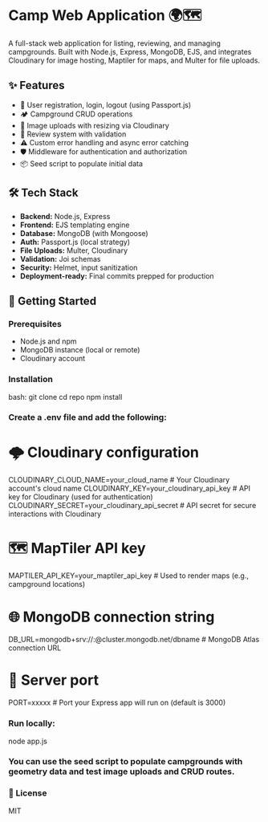 # Camp Web Application 🌍🗺️

A full-stack web application for listing, reviewing, and managing campgrounds. Built with Node.js, Express, MongoDB, EJS, and integrates Cloudinary for image hosting, Maptiler for maps, and Multer for file uploads.

## ✨ Features

- 🔐 User registration, login, logout (using Passport.js)
- 🏕️ Campground CRUD operations
- 📸 Image uploads with resizing via Cloudinary
- 📝 Review system with validation
- ⚠️ Custom error handling and async error catching
- 🛡️ Middleware for authentication and authorization
- 📦 Seed script to populate initial data

## 🛠 Tech Stack

- **Backend:** Node.js, Express
- **Frontend:** EJS templating engine
- **Database:** MongoDB (with Mongoose)
- **Auth:** Passport.js (local strategy)
- **File Uploads:** Multer, Cloudinary
- **Validation:** Joi schemas
- **Security:** Helmet, input sanitization
- **Deployment-ready:** Final commits prepped for production


## 🚀 Getting Started

### Prerequisites

- Node.js and npm
- MongoDB instance (local or remote)
- Cloudinary account

### Installation

bash:
git clone 
cd repo
npm install

### Create a .env file and add the following:

# 🌩️ Cloudinary configuration
CLOUDINARY_CLOUD_NAME=your_cloud_name        # Your Cloudinary account's cloud name
CLOUDINARY_KEY=your_cloudinary_api_key       # API key for Cloudinary (used for authentication)
CLOUDINARY_SECRET=your_cloudinary_api_secret # API secret for secure interactions with Cloudinary

# 🗺️ MapTiler API key
MAPTILER_API_KEY=your_maptiler_api_key       # Used to render maps (e.g., campground locations)

# 🌐 MongoDB connection string
DB_URL=mongodb+srv://<username>:<password>@cluster.mongodb.net/dbname # MongoDB Atlas connection URL

# 🚪 Server port
PORT=xxxxx                                    # Port your Express app will run on (default is 3000)


### Run locally:

node app.js

### You can use the seed script to populate campgrounds with geometry data and test image uploads and CRUD routes.

### 📄 License

MIT
